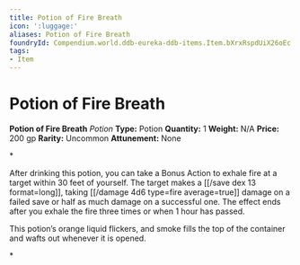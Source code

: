 ```yaml
---
title: Potion of Fire Breath
icon: ':luggage:'
aliases: Potion of Fire Breath
foundryId: Compendium.world.ddb-eureka-ddb-items.Item.bXrxRspdUiX26oEc
tags:
- Item
---
```


# Potion of Fire Breath

**Potion of Fire Breath**
_Potion_
**Type:** Potion
**Quantity:** 1
**Weight:** N/A
**Price:** 200 gp
**Rarity:** Uncommon
**Attunement:** None

*<p>After drinking this potion, you can take a Bonus Action to exhale fire at a target within 30 feet of yourself. The target makes a [[/save dex 13 format=long]], taking  [[/damage 4d6 type=fire average=true]] damage on a failed save or half as much damage on a successful one. The effect ends after you exhale the fire three times or when 1 hour has passed.

This potion’s orange liquid flickers, and smoke fills the top of the container and wafts out whenever it is opened.</p>*